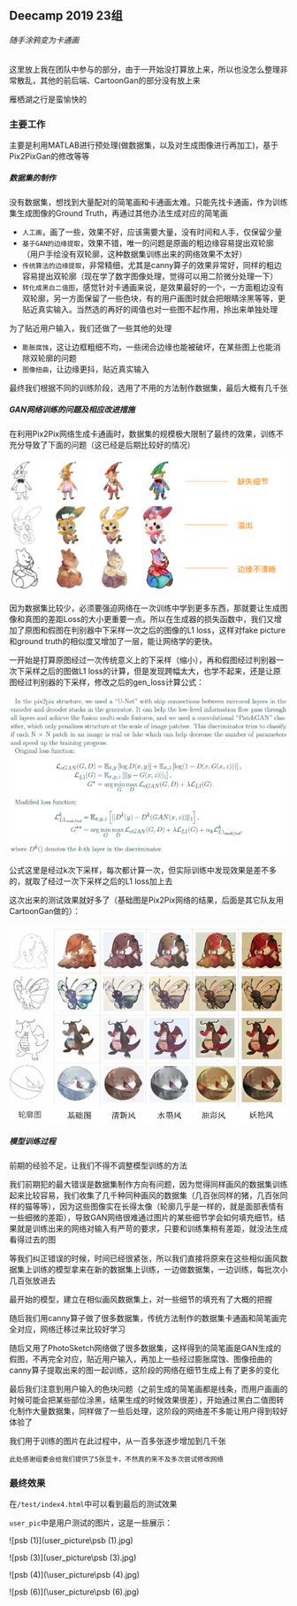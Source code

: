 ## Deecamp 2019 23组

###### 随手涂鸦变为卡通画

这里放上我在团队中参与的部分，由于一开始没打算放上来，所以也没怎么整理非常散乱，其他的前后端、CartoonGan的部分没有放上来

雁栖湖之行是蛮愉快的

### 主要工作

主要是利用MATLAB进行预处理(做数据集，以及对生成图像进行再加工)，基于Pix2PixGan的修改等等

##### 数据集的制作

没有数据集，想找到大量配对的简笔画和卡通画太难。只能先找卡通画，作为训练集生成图像的Ground Truth，再通过其他办法生成对应的简笔画

- `人工画`，画了一些，效果不好，应该需要大量，没有时间和人手，仅保留少量
- `基于GAN的边缘提取`，效果不错，唯一的问题是原画的粗边缘容易提出双轮廓（用户手绘没有双轮廓，这种数据集训练出来的网络效果不太好）
- `传统算法的边缘提取`，非常精细，尤其是canny算子的效果非常好，同样的粗边容易提出双轮廓（现在学了数字图像处理，觉得可以用二阶微分处理一下）
- `转化成黑白二值图`，感觉针对卡通画来说，是效果最好的一个，一方面粗边没有双轮廓，另一方面保留了一些色块，有的用户画图时就会把眼睛涂黑等等，更贴近真实输入。当然选的再好的阈值也对一些图不起作用，拎出来单独处理

为了贴近用户输入，我们还做了一些其他的处理

- `膨胀腐蚀`，这让边框粗细不均，一些闭合边缘也能被破坏，在某些图上也能消除双轮廓的问题
- `图像扭曲`，让边缘更抖，贴近真实输入

最终我们根据不同的训练阶段，选用了不用的方法制作数据集，最后大概有几千张



##### GAN网络训练的问题及相应改进措施

在利用Pix2Pix网络生成卡通画时，数据集的规模极大限制了最终的效果，训练不充分导致了下面的问题（这已经是后期比较好的情况）

![train_problem](\notes_image\train_problem.png)



因为数据集比较少，必须要强迫网络在一次训练中学到更多东西，那就要让生成图像和真图的差距Loss的大小更重要一点。所以在生成器的损失函数中，我们又增加了原图和假图在判别器中下采样一次之后的图像的L1 loss，这样对fake picture和ground truth的相似度又增加了一层，能让网络学的更快。

一开始是打算原图经过一次传统意义上的下采样（缩小），再和假图经过判别器一次下采样之后的图做L1 loss的计算，但是发现跨幅太大，也学不起来，还是让原图经过判别器的下采样，修改之后的gen_loss计算公式：

![gen_loss_function](\notes_image\gen_loss_function.png)

公式这里是经过k次下采样，每次都计算一次，但实际训练中发现效果是差不多的，就取了经过一次下采样之后的L1 loss加上去

这次出来的测试效果就好多了（基础图是Pix2Pix网络的结果，后面是其它队友用CartoonGan做的）：

![test_picture](\notes_image\test_picture.jpg)



##### 模型训练过程

前期的经验不足，让我们不得不调整模型训练的方法

我们前期犯的最大错误是数据集制作方向有问题，因为觉得同样画风的数据集训练起来比较容易，我们收集了几千种同种画风的数据集（几百张同样的猪，几百张同样的猫等等），因为这些图像实在长得太像（轮廓几乎是一样的，就是面部表情有一些细微的差距），导致GAN网络很难通过图片的某些细节学会如何填充细节。结果就是训练出来的网络对输入有严苛的要求，只要和训练集稍有差距，就没法生成看得过去的图

等我们纠正错误的时候，时间已经很紧张，所以我们直接将原来在这些相似画风数据集上训练的模型拿来在新的数据集上训练，一边做数据集，一边训练，每批次小几百张放进去

最开始的模型，建立在相似画风数据集上，对一些细节的填充有了大概的把握

随后我们用canny算子做了很多数据集，传统方法制作的数据集卡通画和简笔画完全对应，网络迁移过来比较好学习

随后又用了PhotoSketch网络做了很多数据集，这样得到的简笔画是GAN生成的假图，不再完全对应，贴近用户输入，再加上一些经过膨胀腐蚀、图像扭曲的canny算子提取出来的图一起训练，这阶段的网络在细节生成上有了更多的变化

最后我们注意到用户输入的色块问题（之前生成的简笔画都是线条，而用户画画的时候可能会把某些部位涂黑，结果生成的时候效果很差），开始通过黑白二值图转化制作大量数据集，同样做了一些后处理，这阶段的网络差不多能让用户得到较好体验了

我们用于训练的图片在此过程中，从一百多张逐步增加到几千张

`此处感谢组委会给我们提供了5张显卡，不然真的来不及多次尝试修改网络`



### 最终效果

在`/test/index4.html`中可以看到最后的测试效果

`user_pic`中是用户测试的图片，这是一些展示：

![psb (1)](user_picture\psb (1).jpg)

![psb (3)](user_picture\psb (3).jpg)

![psb (4)](\user_picture\psb (4).jpg)

![psb (6)](\user_picture\psb (6).jpg)